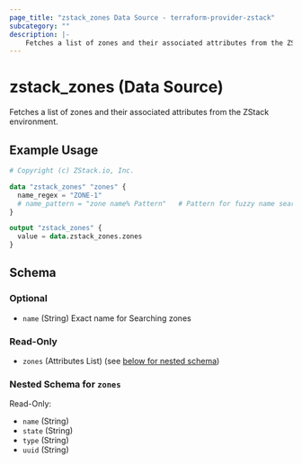 ```yaml
---
page_title: "zstack_zones Data Source - terraform-provider-zstack"
subcategory: ""
description: |-
    Fetches a list of zones and their associated attributes from the ZStack environment.
---
```


# zstack_zones (Data Source)

Fetches a list of zones and their associated attributes from the ZStack environment.

## Example Usage

```terraform
# Copyright (c) ZStack.io, Inc.

data "zstack_zones" "zones" {
  name_regex = "ZONE-1"
  # name_pattern = "zone name% Pattern"   # Pattern for fuzzy name search, similar to MySQL LIKE. Use % for multiple characters and _ for exactly one character.
}

output "zstack_zones" {
  value = data.zstack_zones.zones
}
```

<!-- schema generated by tfplugindocs -->
## Schema

### Optional

- `name` (String) Exact name for Searching  zones

### Read-Only

- `zones` (Attributes List) (see [below for nested schema](#nestedatt--zones))

<a id="nestedatt--zones"></a>
### Nested Schema for `zones`

Read-Only:

- `name` (String)
- `state` (String)
- `type` (String)
- `uuid` (String)




